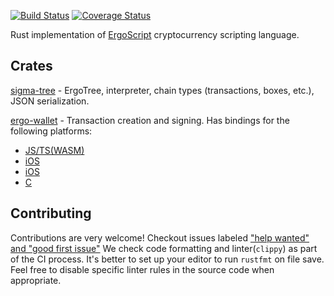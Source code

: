 [![Build Status](https://travis-ci.com/ergoplatform/sigma-rust.svg?branch=develop)](https://travis-ci.com/ergoplatform/sigma-rust)
[![Coverage Status](https://coveralls.io/repos/github/ergoplatform/sigma-rust/badge.svg)](https://coveralls.io/github/ergoplatform/sigma-rust)

Rust implementation of [ErgoScript](https://github.com/ScorexFoundation/sigmastate-interpreter) cryptocurrency scripting language. 

## Crates
[sigma-tree](https://github.com/ergoplatform/sigma-rust/tree/develop/sigma-tree) - ErgoTree, interpreter, chain types (transactions, boxes, etc.), JSON serialization.

[ergo-wallet](https://github.com/ergoplatform/sigma-rust/tree/develop/ergo-wallet-lib) - Transaction creation and signing. Has bindings for the following platforms:
- [JS/TS(WASM)](https://github.com/ergoplatform/sigma-rust/tree/develop/bindings/ergo-wallet-lib-wasm)
- [iOS](https://github.com/ergoplatform/sigma-rust/tree/develop/bindings/ergo-wallet-lib-ios)
- [iOS](https://github.com/ergoplatform/sigma-rust/tree/develop/bindings/ergo-wallet-lib-android)
- [C](https://github.com/ergoplatform/sigma-rust/tree/develop/bindings/ergo-wallet-lib-c)

## Contributing
Contributions are very welcome! Checkout issues labeled ["help wanted" and "good first issue"](https://github.com/ergoplatform/sigma-rust/labels/help%20wanted)
We check code formatting and linter(`clippy`) as part of the CI process. It's better to set up your editor to run `rustfmt` on file save.
 Feel free to disable specific linter rules in the source code when appropriate.
